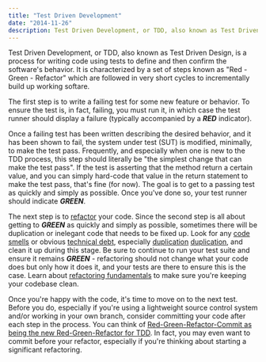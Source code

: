 ```yaml
---
title: "Test Driven Development"
date: "2014-11-26"
description: Test Driven Development, or TDD, also known as Test Driven Design, is a process for writing code using tests to define and then confirm the software's behavior.
---
```


Test Driven Development, or TDD, also known as Test Driven Design, is a process for writing code using tests to define and then confirm the software's behavior. It is characterized by a set of steps known as "Red - Green - Refactor" which are followed in very short cycles to incrementally build up working softare.

The first step is to write a failing test for some new feature or behavior. To ensure the test is, in fact, failing, you must run it, in which case the test runner should display a failure (typically accompanied by a _**RED**_ indicator).

Once a failing test has been written describing the desired behavior, and it has been shown to fail, the system under test (SUT) is modified, minimally, to make the test pass. Frequently, and especially when one is new to the TDD process, this step should literally be "the simplest change that can make the test pass". If the test is asserting that the method return a certain value, and you can simply hard-code that value in the return statement to make the test pass, that's fine (for now). The goal is to get to a passing test as quickly and simply as possible. Once you've done so, your test runner should indicate _**GREEN**_.

The next step is to [refactor](/practices/refactoring) your code. Since the second step is all about getting to _**GREEN**_ as quickly and simply as possible, sometimes there will be duplication or inelegant code that needs to be fixed up. Look for any [code smells](/antipatterns/code-smells) or obvious [technical debt](/other/technical-debt), especially [duplication](/principles/dont-repeat-yourself) [duplication](/principles/once-and-only-once), and clean it up during this stage. Be sure to continue to run your test suite and ensure it remains _**GREEN**_ - refactoring should not change what your code does but only how it does it, and your tests are there to ensure this is the case. Learn about [refactoring fundamentals](https://www.pluralsight.com/courses/refactoring-fundamentals) to make sure you're keeping your codebase clean.

Once you're happy with the code, it's time to move on to the next test. Before you do, especially if you're using a lightweight source control system and/or working in your own branch, consider committing your code after each step in the process. You can think of [Red-Green-Refactor-Commit as being the new Red-Green-Refactor for TDD](http://ardalis.com/rgrc-is-the-new-red-green-refactor-for-test-first-development). In fact, you may even want to commit before your refactor, especially if you're thinking about starting a significant refactoring.
